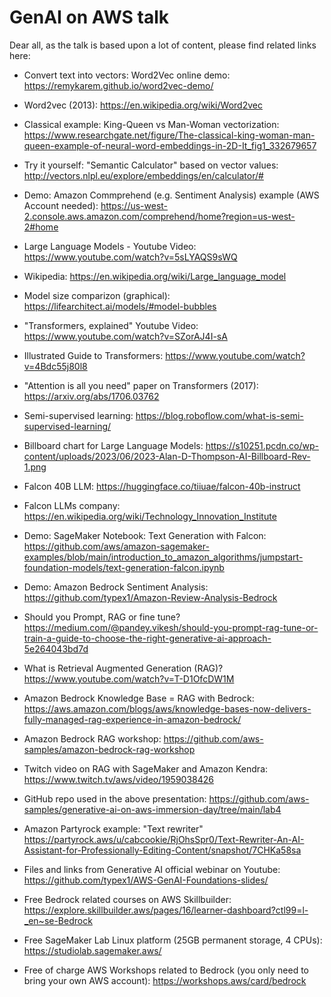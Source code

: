 # GenAI on AWS talk

Dear all, as the talk is based upon a lot of content, please find related links here:

* Convert text into vectors: Word2Vec online demo: https://remykarem.github.io/word2vec-demo/

* Word2vec (2013): https://en.wikipedia.org/wiki/Word2vec

* Classical example: King-Queen vs Man-Woman vectorization: https://www.researchgate.net/figure/The-classical-king-woman-man-queen-example-of-neural-word-embeddings-in-2D-It_fig1_332679657

* Try it yourself: "Semantic Calculator" based on vector values: http://vectors.nlpl.eu/explore/embeddings/en/calculator/#

* Demo: Amazon Commprehend (e.g. Sentiment Analysis) example (AWS Account needed): https://us-west-2.console.aws.amazon.com/comprehend/home?region=us-west-2#home

* Large Language Models - Youtube Video: https://www.youtube.com/watch?v=5sLYAQS9sWQ

* Wikipedia: https://en.wikipedia.org/wiki/Large_language_model

* Model size comparizon (graphical): https://lifearchitect.ai/models/#model-bubbles

* "Transformers, explained" Youtube Video: https://www.youtube.com/watch?v=SZorAJ4I-sA

* Illustrated Guide to Transformers: https://www.youtube.com/watch?v=4Bdc55j80l8
  
* "Attention is all you need" paper on Transformers (2017): https://arxiv.org/abs/1706.03762

* Semi-supervised learning: https://blog.roboflow.com/what-is-semi-supervised-learning/

* Billboard chart for Large Language Models: https://s10251.pcdn.co/wp-content/uploads/2023/06/2023-Alan-D-Thompson-AI-Billboard-Rev-1.png

* Falcon 40B LLM: https://huggingface.co/tiiuae/falcon-40b-instruct

* Falcon LLMs company: https://en.wikipedia.org/wiki/Technology_Innovation_Institute

* Demo: SageMaker Notebook: Text Generation with Falcon: https://github.com/aws/amazon-sagemaker-examples/blob/main/introduction_to_amazon_algorithms/jumpstart-foundation-models/text-generation-falcon.ipynb

* Demo: Amazon Bedrock Sentiment Analysis: https://github.com/typex1/Amazon-Review-Analysis-Bedrock

* Should you Prompt, RAG or fine tune? https://medium.com/@pandey.vikesh/should-you-prompt-rag-tune-or-train-a-guide-to-choose-the-right-generative-ai-approach-5e264043bd7d

* What is Retrieval Augmented Generation (RAG)? https://www.youtube.com/watch?v=T-D1OfcDW1M

* Amazon Bedrock Knowledge Base = RAG with Bedrock: https://aws.amazon.com/blogs/aws/knowledge-bases-now-delivers-fully-managed-rag-experience-in-amazon-bedrock/

* Amazon Bedrock RAG workshop: https://github.com/aws-samples/amazon-bedrock-rag-workshop

* Twitch video on RAG with SageMaker and Amazon Kendra: https://www.twitch.tv/aws/video/1959038426

* GitHub repo used in the above presentation: https://github.com/aws-samples/generative-ai-on-aws-immersion-day/tree/main/lab4

* Amazon Partyrock example: "Text rewriter" https://partyrock.aws/u/cabcookie/RjOhsSpr0/Text-Rewriter-An-AI-Assistant-for-Professionally-Editing-Content/snapshot/7CHKa58sa

* Files and links from Generative AI official webinar on Youtube: https://github.com/typex1/AWS-GenAI-Foundations-slides/

* Free Bedrock related courses on AWS Skillbuilder: https://explore.skillbuilder.aws/pages/16/learner-dashboard?ctl99=l-_en~se-Bedrock

* Free SageMaker Lab Linux platform (25GB permanent storage, 4 CPUs): https://studiolab.sagemaker.aws/

* Free of charge AWS Workshops related to Bedrock (you only need to bring your own AWS account): https://workshops.aws/card/bedrock
